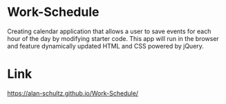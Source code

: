# Work-Schedule
Creating calendar application that allows a user to save events for each hour of the day by modifying starter code. This app will run in the browser and feature dynamically updated HTML and CSS powered by jQuery.


# Link
https://alan-schultz.github.io/Work-Schedule/